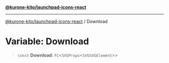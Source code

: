 [**@kurone-kito/launchpad-icons-react**](../README.md)

***

[@kurone-kito/launchpad-icons-react](../globals.md) / Download

# Variable: Download

> `const` **Download**: `FC`\<`SVGProps`\<`SVGSVGElement`\>\>
